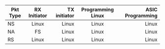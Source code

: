 |  Pkt Type        | RX Initiator           | TX initiator  |  Programming Linux           | ASIC Programming  |
| ------------- |:-------------:| -----:|:-------------:| -----:|
| NS       | Linux  | Linux|Linux |Linux |
| NA      | FS      |   Linux |Linux | Linux |
| RS     | Linux      |    Linux |Linux | Linux |
